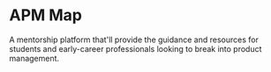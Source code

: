 # APM Map

A mentorship platform that'll provide the guidance and resources for students and early-career professionals looking to break into product management.